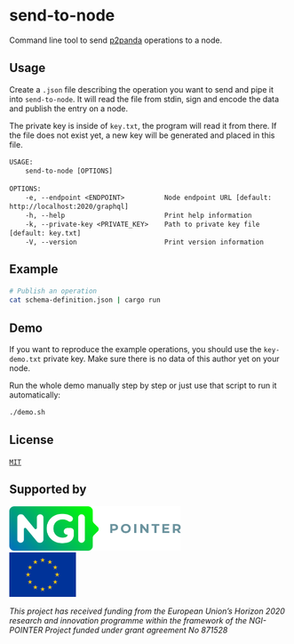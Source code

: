 # send-to-node

Command line tool to send [p2panda](https://github.com/p2panda/handbook)
operations to a node.

## Usage

Create a `.json` file describing the operation you want to send and pipe it
into `send-to-node`. It will read the file from stdin, sign and encode the data
and publish the entry on a node.

The private key is inside of `key.txt`, the program will read it from there. If
the file does not exist yet, a new key will be generated and placed in this
file.

```
USAGE:
    send-to-node [OPTIONS]

OPTIONS:
    -e, --endpoint <ENDPOINT>          Node endpoint URL [default: http://localhost:2020/graphql]
    -h, --help                         Print help information
    -k, --private-key <PRIVATE_KEY>    Path to private key file [default: key.txt]
    -V, --version                      Print version information
```

## Example

```bash
# Publish an operation
cat schema-definition.json | cargo run
```

## Demo

If you want to reproduce the example operations, you should use the
`key-demo.txt` private key. Make sure there is no data of this author yet on
your node.

Run the whole demo manually step by step or just use that script to run it
automatically:

```bash
./demo.sh
```

## License

[`MIT`](LICENSE)

## Supported by

<img src="https://raw.githubusercontent.com/p2panda/.github/main/assets/ngi-logo.png" width="auto" height="80px"><br />
<img src="https://raw.githubusercontent.com/p2panda/.github/main/assets/eu-flag-logo.png" width="auto" height="80px">

*This project has received funding from the European Union’s Horizon 2020
research and innovation programme within the framework of the NGI-POINTER
Project funded under grant agreement No 871528*
